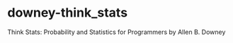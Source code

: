 downey-think_stats
==================

Think Stats:  Probability and Statistics for Programmers  by Allen B. Downey